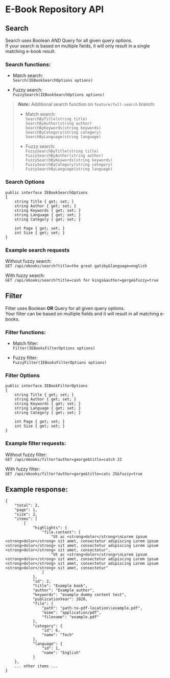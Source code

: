 # E-Book Repository API

## Search

Search uses Boolean *AND* Query for all given query options.  
If your search is based on multiple fields, it will only result in a single matching e-book result.

### Search functions:
- Match search:  
`Search(IEBookSearchOptions options)`  

- Fuzzy search:  
`FuzzySearch(IEBookSearchOptions options)`  

> **_Note:_**
> Additional search function on `feature/full-search` branch: 
> - Match search:  
> `SearchByTitle(string title)`  
> `SearchByAuthor(string author)`  
> `SearchByKeywords(string keywords)`  
> `SearchByCategory(string category)`  
> `SearchByLanguage(string language)`  
>
> - Fuzzy search:  
> `FuzzySearchByTitle(string title)`  
> `FuzzySearchByAuthor(string author)`  
> `FuzzySearchByKeywords(string keywords)`  
> `FuzzySearchByCategory(string category)`  
> `FuzzySearchByLanguage(string language)`  

### Search Options  
```
public interface IEBookSearchOptions
{
    string Title { get; set; }
    string Author { get; set; }
    string Keywords { get; set; }
    string Language { get; set; }
    string Category { get; set; }
    
    int Page { get; set; }
    int Size { get; set; }
}
```

### Example search requests

Without fuzzy search:  
`GET /api/ebooks/search?title=the great gatsby&language=english`  

With fuzzy search:  
`GET /api/ebooks/search?title=cash for kings&author=gerge&fuzzy=true`

## Filter

Filter uses Boolean **OR** Query for all given query options.  
Your filter can be based on multiple fields and it will result in all matching e-books.

### Filter functions:  
- Match filter:  
`Filter(IEBooksFilterOptions options)`  

- Fuzzy filter:  
`FuzzyFilter(IEBooksFilterOptions options)`  

### Filter Options  
```
public interface IEBookFilterOptions
{
    string Title { get; set; }
    string Author { get; set; }
    string Keywords { get; set; }
    string Language { get; set; }
    string Category { get; set; }

    int Page { get; set; }
    int Size { get; set; }
}
```

### Example filter requests:

Without fuzzy filter:  
`GET /api/ebooks/filter?author=george&title=catch 22`  

With fuzzy filter:  
`GET /api/ebooks/filter?author=gorge&title=catc 25&fuzzy=true`

## Example response:  

```
{
    "total": 2,
    "page": 1,
    "size": 2,
    "items": [
        {
            "highlights": {
                "file.content": [
                    "Ut ac <strong>dolor</strong>\nLorem ipsum <strong>dolor</strong> sit amet, consectetur adipiscing Lorem ipsum <strong>dolor</strong> sit amet, consectetur adipiscing Lorem ipsum <strong>dolor</strong> sit amet, consectetur",
                    "Ut ac <strong>dolor</strong>\nLorem ipsum <strong>dolor</strong> sit amet, consectetur adipiscing Lorem ipsum <strong>dolor</strong> sit amet, consectetur adipiscing Lorem ipsum <strong>dolor</strong> sit amet, consectetur"
                ]
            },
            "id": 2,
            "title": "Example book",
            "author": "Example author",
            "keywords": "example dummy content test",
            "publicationYear": 2020,
            "file": {
                "path": "path-to-pdf-location\\example.pdf",
                "mime": "application/pdf",
                "filename": "example.pdf"
            },
            "category": {
                "id": 6,
                "name": "Tech"
            },
            "language": {
                "id": 1,
                "name": "English"
            }
    },
    ... other items ...
}
```